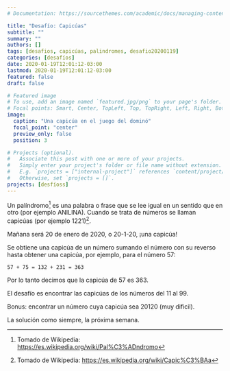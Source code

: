 ```yaml
---
# Documentation: https://sourcethemes.com/academic/docs/managing-content/

title: "Desafío: Capicúas"
subtitle: ""
summary: ""
authors: []
tags: [desafios, capicúas, palindromes, desafio20200119]
categories: [desafíos]
date: 2020-01-19T12:01:12-03:00
lastmod: 2020-01-19T12:01:12-03:00
featured: false
draft: false

# Featured image
# To use, add an image named `featured.jpg/png` to your page's folder.
# Focal points: Smart, Center, TopLeft, Top, TopRight, Left, Right, BottomLeft, Bottom, BottomRight.
image:
  caption: "Una capicúa en el juego del dominó"
  focal_point: "center"
  preview_only: false
  position: 3

# Projects (optional).
#   Associate this post with one or more of your projects.
#   Simply enter your project's folder or file name without extension.
#   E.g. `projects = ["internal-project"]` references `content/project/deep-learning/index.md`.
#   Otherwise, set `projects = []`.
projects: [desfíoss]
---
```


Un palíndromo[^1] es una palabra o frase que se lee igual en un sentido que en otro (por ejemplo ANILINA). Cuando se trata de números se llaman capicúas (por ejemplo 1221)[^2].

Mañana será 20 de enero de 2020, o 20-1-20, ¡una capicúa!

Se obtiene una capicúa de un número sumando el número con su reverso hasta obtener una capicúa, por ejemplo, para el número 57:

    57 + 75 = 132 + 231 = 363

Por lo tanto decimos que la capicúa de 57 es 363.

El desafío es encontrar las capicúas de los números del 11 al 99.

Bonus: encontrar un número cuya capicúa sea 20120 (muy dificil).

La solución como siempre, la próxima semana.


[^1]: Tomado de Wikipedia: https://es.wikipedia.org/wiki/Pal%C3%ADndromo
[^2]: Tomado de Wikipedia: https://es.wikipedia.org/wiki/Capic%C3%BAa